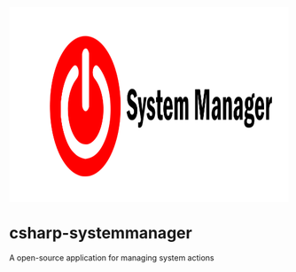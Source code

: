 <p align="center">
<img align="center" src="https://raw.githubusercontent.com/pieckenst/csharp-systemmanager/main/sysmansmall.png" height="352" width="1000">
</p>

# csharp-systemmanager

A open-source application for managing system actions 
